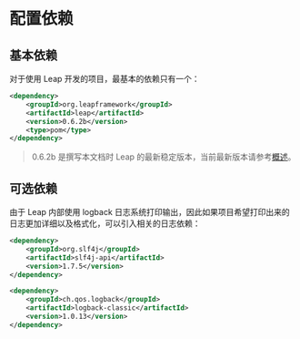 # 配置依赖

## 基本依赖

对于使用 Leap 开发的项目，最基本的依赖只有一个：

```xml
<dependency>
    <groupId>org.leapframework</groupId>
    <artifactId>leap</artifactId>
    <version>0.6.2b</version>
    <type>pom</type>
</dependency>
```

> 0.6.2b 是撰写本文档时 Leap 的最新稳定版本，当前最新版本请参考[概述](/README.md)。

## 可选依赖

由于 Leap 内部使用 logback 日志系统打印输出，因此如果项目希望打印出来的日志更加详细以及格式化，可以引入相关的日志依赖：

```xml
<dependency>
    <groupId>org.slf4j</groupId>
    <artifactId>slf4j-api</artifactId>
    <version>1.7.5</version>
</dependency>

<dependency>
    <groupId>ch.qos.logback</groupId>
    <artifactId>logback-classic</artifactId>
    <version>1.0.13</version>
</dependency>
```